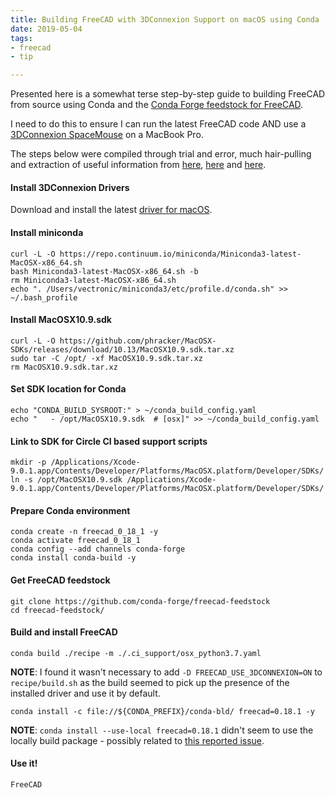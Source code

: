 ```yaml
---
title: Building FreeCAD with 3DConnexion Support on macOS using Conda 
date: 2019-05-04
tags: 
- freecad
- tip

---
```


Presented here is a somewhat terse step-by-step guide to building FreeCAD from source using Conda and 
the [Conda Forge feedstock for FreeCAD](https://github.com/conda-forge/freecad-feedstock).

I need to do this to ensure I can run the latest FreeCAD code AND use a 
[3DConnexion SpaceMouse](https://www.3dconnexion.co.uk/spacemouse_wireless/uk/) on a MacBook Pro.

<!--more-->

The steps below were compiled through trial and error, much hair-pulling and extraction of useful information from
[here](https://github.com/FreeCAD/FreeCAD_Conda/blob/master/build.md#osx),
[here](https://forum.freecadweb.org/viewtopic.php?style=4&f=3&t=29766&start=50) and
[here](https://forum.freecadweb.org/viewtopic.php?f=4&t=34608&p=305702#p305702).

#### Install 3DConnexion Drivers

Download and install the latest [driver for macOS](https://www.3dconnexion.co.uk/service/drivers.html).

#### Install miniconda

	curl -L -O https://repo.continuum.io/miniconda/Miniconda3-latest-MacOSX-x86_64.sh
	bash Miniconda3-latest-MacOSX-x86_64.sh -b
	rm Miniconda3-latest-MacOSX-x86_64.sh 
	echo ". /Users/vectronic/miniconda3/etc/profile.d/conda.sh" >> ~/.bash_profile

#### Install MacOSX10.9.sdk

	curl -L -O https://github.com/phracker/MacOSX-SDKs/releases/download/10.13/MacOSX10.9.sdk.tar.xz
	sudo tar -C /opt/ -xf MacOSX10.9.sdk.tar.xz 
	rm MacOSX10.9.sdk.tar.xz

#### Set SDK location for Conda

	echo "CONDA_BUILD_SYSROOT:" > ~/conda_build_config.yaml
	echo "   - /opt/MacOSX10.9.sdk  # [osx]" >> ~/conda_build_config.yaml

#### Link to SDK for Circle CI based support scripts

	mkdir -p /Applications/Xcode-9.0.1.app/Contents/Developer/Platforms/MacOSX.platform/Developer/SDKs/
	ln -s /opt/MacOSX10.9.sdk /Applications/Xcode-9.0.1.app/Contents/Developer/Platforms/MacOSX.platform/Developer/SDKs/

#### Prepare Conda environment

	conda create -n freecad_0_18_1 -y
	conda activate freecad_0_18_1
	conda config --add channels conda-forge
	conda install conda-build -y

#### Get FreeCAD feedstock

	git clone https://github.com/conda-forge/freecad-feedstock
	cd freecad-feedstock/

#### Build and install FreeCAD

	conda build ./recipe -m ./.ci_support/osx_python3.7.yaml

**NOTE**: I found it wasn't necessary to add `-D FREECAD_USE_3DCONNEXION=ON` to `recipe/build.sh` as the build seemed to pick up the 
presence of the installed driver and use it by default.

	conda install -c file://${CONDA_PREFIX}/conda-bld/ freecad=0.18.1 -y

**NOTE**: `conda install --use-local freecad=0.18.1` didn't seem to use the locally build package - possibly related to [this reported issue](https://github.com/conda/conda/issues/7024).

#### Use it!

	FreeCAD
